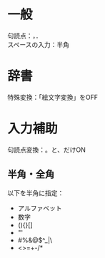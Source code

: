 # 一般
句読点：，．  
スペースの入力：半角  

# 辞書
特殊変換：「絵文字変換」をOFF

# 入力補助
句読点変換：。と、だけON
## 半角・全角
以下を半角に指定：  
* アルファベット
* 数字
* (){}[]
* "'
* #%&@$^_|\
* <>=+-/*
